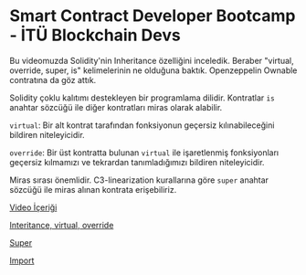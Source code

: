 # Smart Contract Developer Bootcamp - İTÜ Blockchain Devs

Bu videomuzda Solidity'nin Inheritance özelliğini inceledik. Beraber "virtual, override, super, is" kelimelerinin ne olduğuna baktık. Openzeppelin Ownable contratına da göz attık.

Solidity çoklu kalıtımı destekleyen bir programlama dilidir. Kontratlar `is` anahtar sözcüğü ile diğer kontratları miras olarak alabilir.

`virtual`: Bir alt kontrat tarafından fonksiyonun geçersiz kılınabileceğini bildiren niteleyicidir.

`override`: Bir üst kontratta bulunan `virtual` ile işaretlenmiş fonksiyonları geçersiz kılmamızı ve tekrardan tanımladığımızı bildiren niteleyicidir. 

Miras sırası önemlidir. C3-linearization kurallarına göre `super` anahtar sözcüğü ile miras alınan kontrata erişebiliriz.

[Video İçeriği](https://www.youtube.com/watch?v=KSrhlrHlti4&list=PLby2HXktGwN4Cof_6a8YwlMrboX8-hs73&index=14)

[Interitance, virtual, override](./Inheritance.sol)

[Super](./SuperHuman.sol)

[Import](./Import.sol)
